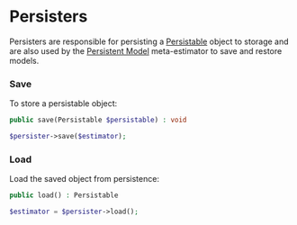 # Persisters
Persisters are responsible for persisting a [Persistable](../persistable.md) object to storage and are also used by the [Persistent Model](../persistent-model.md) meta-estimator to save and restore models.

### Save
To store a persistable object:
```php
public save(Persistable $persistable) : void
```

```php
$persister->save($estimator);
```

### Load
Load the saved object from persistence:
```php
public load() : Persistable
```

```php
$estimator = $persister->load();
```